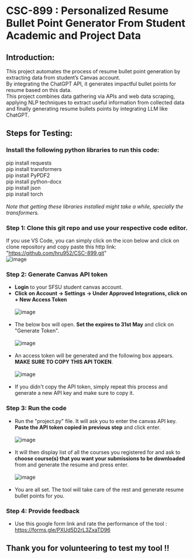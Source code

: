 # CSC-899 : Personalized Resume Bullet Point Generator From Student Academic and Project Data
## Introduction:
This project automates the process of resume bullet point generation by extracting data from student’s Canvas account.<br />
By integrating the ChatGPT API, it generates impactful bullet points for resume based on this data.<br />
This project combines data gathering via APIs and web data scraping, applying NLP techniques to extract useful information from collected data and finally generating resume bullets points by integrating LLM like ChatGPT.

## Steps for Testing:
### Install the following python libraries to run this code:
 pip install requests <br />
 pip install transformers <br />
 pip install PyPDF2 <br />
 pip install python-docx <br />
 pip install json <br />
 pip install torch <br /> <br/>
 _Note that getting these libraries installed might take a while, specially the transformers._
### Step 1: Clone this git repo and use your respective code editor.
If you use VS Code, you can simply click on the icon below and click on clone repository and copy paste this http link: "https://github.com/hru952/CSC-899.git" <br />
![image](https://github.com/hru952/CSC-899/assets/124914776/fad95448-b7a9-41f1-b254-90c442af876e)
### Step 2: Generate Canvas API token
- **Login** to your SFSU student canvas account.
- **Click on Account -> Settings -> Under Approved Integrations, click on + New Access Token** <br/><br/> ![image](https://github.com/hru952/CSC-899/assets/124914776/5b2836b7-43c8-491c-ad40-757ed499f7d9) <br/> <br/>
- The below box will open. **Set the expires to 31st May** and click on "Generate Token". <br/><br/> ![image](https://github.com/hru952/CSC-899/assets/124914776/5e7cb961-8b9e-466f-865d-72a7fd4e5958) <br/> <br/>
- An access token will be generated and the following box appears. **MAKE SURE TO COPY THIS API TOKEN**. <br/><br/> ![image](https://github.com/hru952/CSC-899/assets/124914776/3b7c20d1-1870-4a99-b5fd-af493593bd83) <br/> <br/>
- If you didn't copy the API token, simply repeat this process and generate a new API key and make sure to copy it.
### Step 3: Run the code
- Run the "project.py" file. It will ask you to enter the canvas API key. **Paste the API token copied in previous step** and click enter.<br/> <br/> ![image](https://github.com/hru952/CSC-899/assets/124914776/d8d391ae-8cbb-450b-afc7-bf61df315682) <br/> <br/>
- It will then display list of all the courses you registered for and ask to **choose course(s) that you want your submissions to be downloaded** from and generate the resume and press enter.<br/><br/> ![image](https://github.com/hru952/CSC-899/assets/124914776/08fd1745-d6f6-47dc-b4f6-213e256ea4d7) <br/> <br/>
- You are all set. The tool will take care of the rest and generate resume bullet points for you.
### Step 4: Provide feedback
- Use this google form link and rate the performance of the tool : https://forms.gle/PXUd5D2rL3ZxaTD96
## Thank you for volunteering to test my tool !! 



